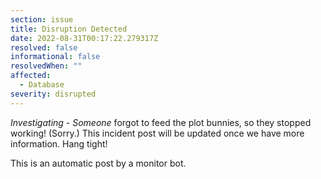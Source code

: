 ```yaml
---
section: issue
title: Disruption Detected
date: 2022-08-31T00:17:22.279317Z
resolved: false
informational: false
resolvedWhen: ""
affected:
  - Database
severity: disrupted
---
```

*Investigating* - _Someone_ forgot to feed the plot bunnies, so they stopped working! (Sorry.) This incident post will be updated once we have more information. Hang tight!

This is an automatic post by a monitor bot.
        